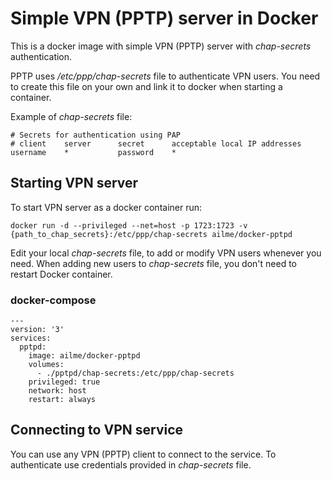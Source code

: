 # Simple VPN (PPTP) server in Docker

This is a docker image with simple VPN (PPTP) server with _chap-secrets_ authentication.

PPTP uses _/etc/ppp/chap-secrets_ file to authenticate VPN users.
You need to create this file on your own and link it to docker when starting a container.

Example of _chap-secrets_ file:

````
# Secrets for authentication using PAP
# client    server      secret      acceptable local IP addresses
username    *           password    *
````


## Starting VPN server

To start VPN server as a docker container run:

````
docker run -d --privileged --net=host -p 1723:1723 -v {path_to_chap_secrets}:/etc/ppp/chap-secrets ailme/docker-pptpd
````

Edit your local _chap-secrets_ file, to add or modify VPN users whenever you need.
When adding new users to _chap-secrets_ file, you don't need to restart Docker container.

### docker-compose

````
---
version: '3'
services:
  pptpd:
    image: ailme/docker-pptpd
    volumes:
      - ./pptpd/chap-secrets:/etc/ppp/chap-secrets
    privileged: true
    network: host
    restart: always
````


## Connecting to VPN service
You can use any VPN (PPTP) client to connect to the service.
To authenticate use credentials provided in _chap-secrets_ file.


